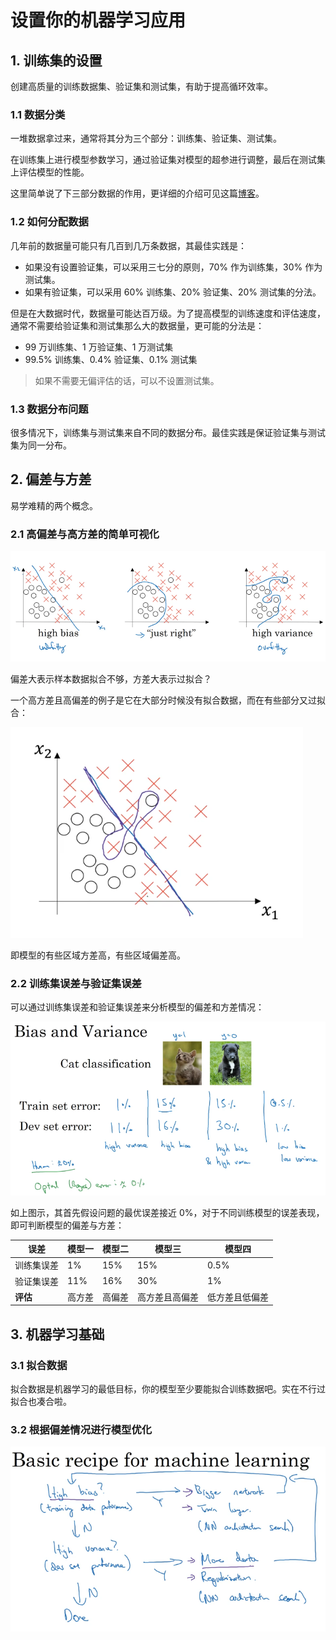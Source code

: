 # 设置你的机器学习应用

## 1. 训练集的设置

创建高质量的训练数据集、验证集和测试集，有助于提高循环效率。

### 1.1 数据分类

一堆数据拿过来，通常将其分为三个部分：训练集、验证集、测试集。

在训练集上进行模型参数学习，通过验证集对模型的超参进行调整，最后在测试集上评估模型的性能。

这里简单说了下三部分数据的作用，更详细的介绍可见这篇[博客](https://machinelearningmastery.com/difference-test-validation-datasets/)。

### 1.2 如何分配数据

几年前的数据量可能只有几百到几万条数据，其最佳实践是：

- 如果没有设置验证集，可以采用三七分的原则，70% 作为训练集，30% 作为测试集。
- 如果有验证集，可以采用 60% 训练集、20% 验证集、20% 测试集的分法。

但是在大数据时代，数据量可能达百万级。为了提高模型的训练速度和评估速度，通常不需要给验证集和测试集那么大的数据量，更可能的分法是：

- 99 万训练集、1 万验证集、1 万测试集
- 99.5% 训练集、0.4% 验证集、0.1% 测试集

> 如果不需要无偏评估的话，可以不设置测试集。

### 1.3 数据分布问题

很多情况下，训练集与测试集来自不同的数据分布。最佳实践是保证验证集与测试集为同一分布。

## 2. 偏差与方差

易学难精的两个概念。

### 2.1 高偏差与高方差的简单可视化

![](./imgs/高偏差与高方差.png)

偏差大表示样本数据拟合不够，方差大表示过拟合？

一个高方差且高偏差的例子是它在大部分时候没有拟合数据，而在有些部分又过拟合：

![](./imgs/高偏差且高方差.png)

即模型的有些区域方差高，有些区域偏差高。

### 2.2 训练集误差与验证集误差

可以通过训练集误差和验证集误差来分析模型的偏差和方差情况：

![](./imgs/训练集误差与验证集误差.png)

如上图示，其首先假设问题的最优误差接近 0%，对于不同训练模型的误差表现，即可判断模型的偏差与方差：

误差 | 模型一 | 模型二 | 模型三 | 模型四
---|---|---|---|---
训练集误差 | 1% | 15% | 15% | 0.5%
验证集误差 | 11% | 16% | 30% | 1%
**评估** | 高方差 | 高偏差 | 高方差且高偏差 | 低方差且低偏差

## 3. 机器学习基础

### 3.1 拟合数据

拟合数据是机器学习的最低目标，你的模型至少要能拟合训练数据吧。实在不行过拟合也凑合啦。

### 3.2 根据偏差情况进行模型优化

![](./imgs/根据偏差与方差优化模型的基本流程.png)
